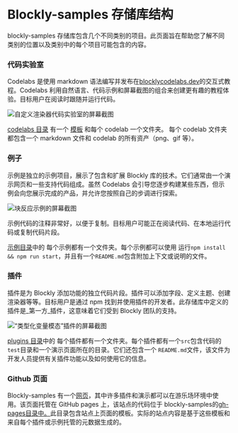 # Blockly-samples 存储库结构

blockly-samples 存储库包含几个不同类别的项目。此页面旨在帮助您了解不同类别的位置以及类别中的每个项目可能包含的内容。

### 代码实验室

Codelabs 是使用 markdown 语法编写并发布在[blocklycodelabs.dev](https://blocklycodelabs.dev)的交互式教程。Codelabs 利用自然语言、代码示例和屏幕截图的组合来创建更有趣的教程体验。目标用户在阅读时跟随并运行代码。

![自定义渲染器代码实验室的屏幕截图](/static/images/StructureCodelab.png)

[codelabs 目录](https://github.com/google/blockly-samples/blob/master/codelabs) 有一个 [模板](https://github.com/google/blockly-samples/blob/master/codelabs/template.md) 和每个 codelab 一个文件夹。 每个 codelab 文件夹都包含一个 markdown 文件和 codelab 的所有资产（png、gif 等）。

### 例子

示例是独立的示例项目，展示了包含和扩展 Blockly 库的技术。它们通常由一个演示网页和一些支持代码组成。虽然 Codelabs 会引导您逐步构建某些东西，但示例会向您展示完成的产品，并允许您按照自己的步调进行探索。

![块反应示例的屏幕截图](/static/images/StructureExamples.png)

示例代码的注释非常好，以便于复制。目标用户可能正在阅读代码、在本地运行代码或复制代码片段。

[示例目录](https://github.com/google/blockly-samples/tree/master/examples)中的 每个示例都有一个文件夹。每个示例都可以使用 运行`npm install && npm run start`，并且有一个`README.md`包含附加上下文或说明的文件。

### 插件

插件是为 Blockly 添加功能的独立代码片段。插件可以添加字段、定义主题、创建渲染器等等。目标用户是通过 npm 找到并使用插件的开发者。此存储库中定义的插件是_第一方_插件，这意味着它们受到 Blockly 团队的支持。

![“类型化变量模态”插件的屏幕截图](/static/images/StructurePlugin.png)

[plugins 目录](https://github.com/google/blockly-samples/tree/master/plugins)中的 每个插件都有一个文件夹。每个插件都有一个`src`包含代码的`test`目录和一个演示页面所在的目录。它们还包含一个 `README.md`文件，该文件为开发人员提供有关插件功能以及如何使用它的信息。

### Github 页面

Blockly-samples 有一个[网页](https://google.github.io/blockly-samples/)，其中许多插件和演示都可以在游乐场环境中使用。该页面托管在 GitHub pages 上，该站点的代码位于 blockly-samples的[gh-pages目录中。](https://github.com/google/blockly-samples/tree/master/gh-pages)此目录包含站点上页面的模板。实际的站点内容是基于这些模板和来自每个插件或示例托管的元数据生成的。